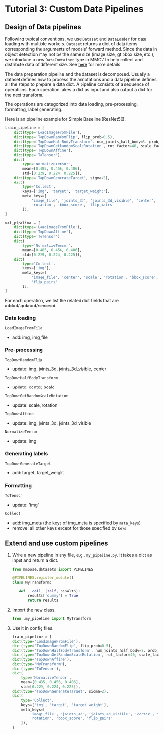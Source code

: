 # Tutorial 3: Custom Data Pipelines

## Design of Data pipelines

Following typical conventions, we use `Dataset` and `DataLoader` for data loading
with multiple workers. `Dataset` returns a dict of data items corresponding
the arguments of models' forward method.
Since the data in object detection may not be the same size (image size, gt bbox size, etc.),
we introduce a new `DataContainer` type in MMCV to help collect and distribute
data of different size.
See [here](https://github.com/open-mmlab/mmcv/blob/master/mmcv/parallel/data_container.py) for more details.

The data preparation pipeline and the dataset is decomposed. Usually a dataset
defines how to process the annotations and a data pipeline defines all the steps to prepare a data dict.
A pipeline consists of a sequence of operations. Each operation takes a dict as input and also output a dict for the next transform.

The operations are categorized into data loading, pre-processing, formatting, label generating.

Here is an pipeline example for Simple Baseline (ResNet50).
```python
train_pipeline = [
    dict(type='LoadImageFromFile'),
    dict(type='TopDownRandomFlip', flip_prob=0.5),
    dict(type='TopDownHalfBodyTransform', num_joints_half_body=8, prob_half_body=0.3),
    dict(type='TopDownGetRandomScaleRotation', rot_factor=40, scale_factor=0.5),
    dict(type='TopDownAffine'),
    dict(type='ToTensor'),
    dict(
        type='NormalizeTensor',
        mean=[0.485, 0.456, 0.406],
        std=[0.229, 0.224, 0.225]),
    dict(type='TopDownGenerateTarget', sigma=2),
    dict(
        type='Collect',
        keys=['img', 'target', 'target_weight'],
        meta_keys=[
            'image_file', 'joints_3d', 'joints_3d_visible', 'center', 'scale',
            'rotation', 'bbox_score', 'flip_pairs'
        ]),
]

val_pipeline = [
    dict(type='LoadImageFromFile'),
    dict(type='TopDownAffine'),
    dict(type='ToTensor'),
    dict(
        type='NormalizeTensor',
        mean=[0.485, 0.456, 0.406],
        std=[0.229, 0.224, 0.225]),
    dict(
        type='Collect',
        keys=['img'],
        meta_keys=[
            'image_file', 'center', 'scale', 'rotation', 'bbox_score',
            'flip_pairs'
        ]),
]
```

For each operation, we list the related dict fields that are added/updated/removed.

### Data loading

`LoadImageFromFile`
- add: img, img_file

### Pre-processing

`TopDownRandomFlip`
- update: img, joints_3d, joints_3d_visible, center

`TopDownHalfBodyTransform`
- update: center, scale

`TopDownGetRandomScaleRotation`
- update: scale, rotation

`TopDownAffine`
- update: img, joints_3d, joints_3d_visible

`NormalizeTensor`
- update: img

### Generating labels

`TopDownGenerateTarget`
- add: target, target_weight


### Formatting

`ToTensor`
- update: 'img'

`Collect`
- add: img_meta (the keys of img_meta is specified by `meta_keys`)
- remove: all other keys except for those specified by `keys`

## Extend and use custom pipelines

1. Write a new pipeline in any file, e.g., `my_pipeline.py`. It takes a dict as input and return a dict.

    ```python
   from mmpose.datasets import PIPELINES

   @PIPELINES.register_module()
   class MyTransform:

       def __call__(self, results):
           results['dummy'] = True
           return results
    ```

2. Import the new class.

    ```python
   from .my_pipeline import MyTransform
    ```

3. Use it in config files.

    ```python
   train_pipeline = [
    dict(type='LoadImageFromFile'),
    dict(type='TopDownRandomFlip', flip_prob=0.5),
    dict(type='TopDownHalfBodyTransform', num_joints_half_body=8, prob_half_body=0.3),
    dict(type='TopDownGetRandomScaleRotation', rot_factor=40, scale_factor=0.5),
    dict(type='TopDownAffine'),
    dict(type='MyTransform'),
    dict(type='ToTensor'),
    dict(
        type='NormalizeTensor',
        mean=[0.485, 0.456, 0.406],
        std=[0.229, 0.224, 0.225]),
    dict(type='TopDownGenerateTarget', sigma=2),
    dict(
        type='Collect',
        keys=['img', 'target', 'target_weight'],
        meta_keys=[
            'image_file', 'joints_3d', 'joints_3d_visible', 'center', 'scale',
            'rotation', 'bbox_score', 'flip_pairs'
        ]),
    ]
    ```
